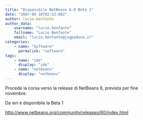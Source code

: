 ```yaml
---
title: "Disponibile NetBeans 6.0 Beta 1"
date: "2007-09-18T02:53:00Z"
author: lucio.benfante
author_data:
    username: "lucio.benfante"
    fullname: "Lucio Benfante"
    email: "lucio.benfante@jugpadova.it"
categories:
    - name: "Software"
      permalink: "software"
tags:
    - name: "ide"
      display: "ide"
    - name: "netbeans"
      display: "netbeans"
---
```


Procede la corsa verso la release di NetBeans 6, prevista per fine
novembre.

Da ieri è disponibile la Beta 1

<http://www.netbeans.org/community/releases/60/index.html>
